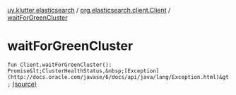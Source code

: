[uy.klutter.elasticsearch](../index.md) / [org.elasticsearch.client.Client](index.md) / [waitForGreenCluster](.)


# waitForGreenCluster
`fun Client.waitForGreenCluster(): Promise&lt;ClusterHealthStatus,&nbsp;[Exception](http://docs.oracle.com/javase/6/docs/api/java/lang/Exception.html)&gt;` [(source)](https://github.com/kohesive/klutter/blob/master/elasticsearch-jdk7/src/main/kotlin/uy/klutter/elasticsearch/Client.kt#L118)


